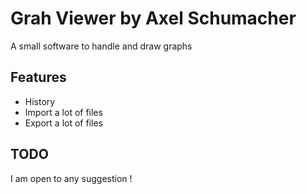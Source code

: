 Grah Viewer by Axel Schumacher
==============================

A small software to handle and draw graphs

Features
--------

- History
- Import a lot of files
- Export a lot of files

TODO
----

I am open to any suggestion !
